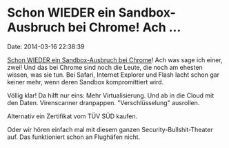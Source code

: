 Schon WIEDER ein Sandbox-Ausbruch bei Chrome! Ach \...
======================================================

Date: 2014-03-16 22:38:39

[Schon WIEDER ein Sandbox-Ausbruch bei
Chrome](http://www.pwn2own.com/2014/03/pwn2own-results-thursday-day-two/)!
Ach was sage ich einer, zwei! Und das bei Chrome sind noch die Leute,
die noch am ehesten wissen, was sie tun. Bei Safari, Internet Explorer
und Flash lacht schon gar keiner mehr, wenn deren Sandbox kompromittiert
wird.

Völlig klar! Da hilft nur eins: Mehr Virtualisierung. Und ab in die
Cloud mit den Daten. Virenscanner dranpappen. \"Verschlüsselung\"
ausrollen.

Alternativ ein Zertifikat vom TÜV SÜD kaufen.

Oder wir hören einfach mal mit diesem ganzen Security-Bullshit-Theater
auf. Das funktioniert schon an Flughäfen nicht.
